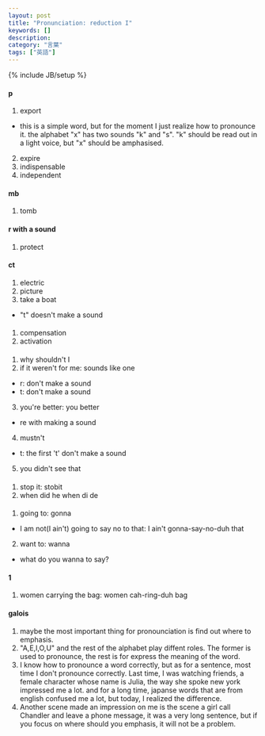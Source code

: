 ```yaml
---
layout: post
title: "Pronunciation: reduction I"
keywords: []
description: 
category: "言葉"
tags: ["英語"]
---
```

{% include JB/setup %}


#### p
1. export
- this is a simple word, but for the moment I just realize how to pronounce it.
the alphabet "x" has two sounds "k" and "s". "k" should be read out in a light
voice, but "x" should be amphasised.
2. expire
2. indispensable
3. independent

#### mb
1. tomb

#### r with a sound
1. protect


#### ct
1. electric
2. picture
3. take a boat 
- "t" doesn't make a sound



####
1. compensation
2. activation 


####
1. why shouldn't I
2. if it weren't for me: sounds like one 
- r: don't make a sound
- t: don't make a sound
3. you're better: you better
- re with making a sound
4. mustn't 
- t: the first 't' don't make a sound
5. you didn't see that


####
1. stop it: stobit
2. when did he   when di de

####
1. going to:  gonna
- I am not(I ain't) going to say no to that: I ain't gonna-say-no-duh that
2. want to:  wanna
- what do you wanna to say?

#### 1
1. women carrying the bag: women cah-ring-duh bag



#### galois
1. maybe the most important thing for pronounciation is find out where to
   emphasis.
2. "A,E,I,O,U" and the rest of the alphabet play diffent roles. The former is
   used to pronounce, the rest is for express the meaning of the word.
3. I know how to pronounce a word correctly, but as for a sentence, most time I
   don't pronounce correctly.  Last time, I was watching friends, a female
   character whose name is Julia, the way she spoke new york impressed me a lot.
   and for a long time, japanse words that are from english confused me a lot,
   but today, I realized the difference. 
4. Another scene made an impression on me is the scene a girl call Chandler and
   leave a phone message, it was a very long sentence, but if you focus on where
   should you emphasis, it will not be a problem.


